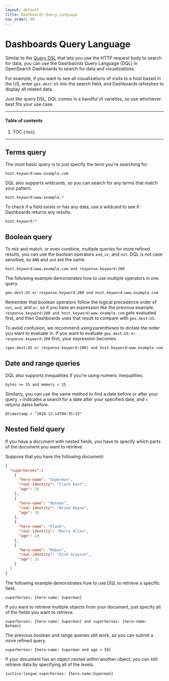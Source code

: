 ```yaml
---
layout: default
title: Dashboards Query Language
nav_order: 99
---
```


# Dashboards Query Language

Similar to the [Query DSL]({{site.url}}{{site.baseurl}}/opensearch/query-dsl/index) that lets you use the HTTP request body to search for data, you can use the Dashbaords Query Language (DQL) in OpenSearch Dashboards to search for data and visualizations.

For example, if you want to see all visualizations of visits to a host based in the US, enter `geo.dest:US` into the search field, and Dashboards refreshes to display all related data.

Just like query DSL, DQL comes in a handful of varieties, so use whichever best fits your use case.

---

#### Table of contents
1. TOC
{:toc}

---

## Terms query

The most basic query is to just specify the term you're searching for.

```
host.keyword:www.example.com
```

DQL also supports wildcards, so you can search for any terms that match your pattern.

```
host.keyword:www.example.*
```

To check if a field exists or has any data, use a wildcard to see if Dashboards returns any results.

```
host.keyword:*
```

## Boolean query

To mix and match, or even combine, multiple queries for more refined results, you can use the boolean operators `and`, `or`, and `not`. DQL is not case sensitive, so `AND` and `and` are the same.

```
host.keyword:www.example.com and response.keyword:200
```

The following example demonstrates how to use multiple operators in one query.

```
geo.dest:US or response.keyword:200 and host.keyword:www.example.com
```

Remember that boolean operators follow the logical precedence order of `not`, `and`, and `or`, so if you have an expression like the previous example, `response.keyword:200 and host.keyword:www.example.com` gets evaluated first, and then Dashboards uses that result to compare with `geo.dest:US`.

To avoid confusion, we recommend using parentheses to dictate the order you want to evaluate in. If you want to evaluate `geo.dest:US or response.keyword:200` first, your expression becomes:

```
(geo.dest:US or response.keyword:200) and host.keyword:www.example.com
```

## Date and range queries

DQL also supports inequalities if you're using numeric inequalities.

```
bytes >= 15 and memory < 15
```

Similarly, you can use the same method to find a date before or after your query. `>` indicates a search for a date after your specified date, and `<` returns dates before.

```
@timestamp > "2020-12-14T09:35:33"
```

## Nested field query

If you have a document with nested fields, you have to specify which parts of the document you want to retrieve.

Suppose that you have the following document:

```json
{
  "superheroes":[
    {
      "hero-name": "Superman",
      "real-identity": "Clark Kent",
      "age": 28
    },
    {
      "hero-name": "Batman",
      "real-identity": "Bruce Wayne",
      "age": 26
    },
    {
      "hero-name": "Flash",
      "real-identity": "Barry Allen",
      "age": 28
    },
    {
      "hero-name": "Robin",
      "real-identity": "Dick Grayson",
      "age": 15
    }
  ]
}
```

The following example demonstrates how to use DQL to retrieve a specific field.

```
superheroes: {hero-name: Superman}
```

If you want to retrieve multiple objects from your document, just specify all of the fields you want to retrieve.

```
superheroes: {hero-name: Superman} and superheroes: {hero-name: Batman}
```

The previous boolean and range queries still work, so you can submit a more refined query.

```
superheroes: {hero-name: Superman and age < 50}
```

If your document has an object nested within another object, you can still retrieve data by specifying all of the levels.

```
justice-league.superheroes: {hero-name:Superman}
```
